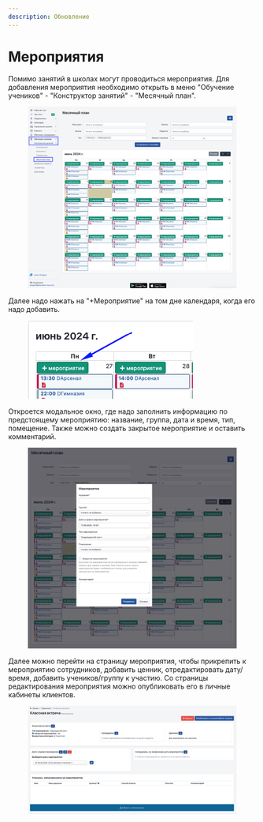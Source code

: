 ```yaml
---
description: Обновление
---
```


# Мероприятия

Помимо занятий в школах могут проводиться мероприятия. Для добавления мероприятия необходимо открыть в меню "Обучение учеников" - "Конструктор занятий" - "Месячный план".

<figure><img src="../../.gitbook/assets/image (65).png" alt=""><figcaption></figcaption></figure>

Далее надо нажать на "+Мероприятие" на том дне календаря, когда его надо добавить.&#x20;

<figure><img src="../../.gitbook/assets/image (66).png" alt=""><figcaption></figcaption></figure>

Откроется модальное окно, где надо заполнить информацию по предстоящему мероприятию: название, группа, дата и время, тип, помещение. Также можно создать закрытое мероприятие и оставить комментарий.&#x20;

<figure><img src="../../.gitbook/assets/image (67).png" alt=""><figcaption></figcaption></figure>

Далее можно перейти на страницу мероприятия, чтобы прикрепить к мероприятию сотрудников, добавить ценник, отредактировать дату/время, добавить учеников/группу к участию. Со страницы редактирования мероприятия можно опубликовать его в личные кабинеты клиентов.

<figure><img src="../../.gitbook/assets/image (1) (1) (1) (1) (1) (1) (1) (1) (1) (1) (1) (1).png" alt=""><figcaption></figcaption></figure>
